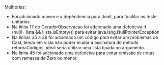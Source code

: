 Melhorias:
- Foi adcionado maven e a depêndencia para Junit, para facilitar os teste unitários.
- Na linha 17 do GeradorObservacao  foi adcionado uma defenciva if (null!= lista && !lista.isEmpty()) para evitar java.lang.NullPointerException
- Na linhas 35 a 39 foi adcionado um código para evitar um problemas de Cast, tendo em vista não poder mudar a assinatura do método retornaCodigos, ideal seria utilizar uma lista tipada no argumento.
- Na linha 45 foi adcionado uma defenciva para evitar emissão de notas com remessa de Zero ou menor.